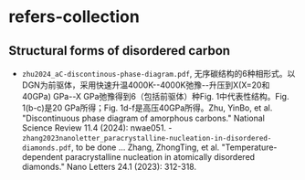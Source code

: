 # refers-collection
## Structural forms of disordered carbon
- `zhu2024_aC-discontinous-phase-diagram.pdf`, 无序碳结构的6种相形式。以DGN为前驱体，采用快速升温4000K--4000K弛豫--升压到X(X=20和40GPa) GPa--X GPa弛豫得到6（包括前驱体）种Fig. 1中代表性结构。Fig. 1(b-c)是20 GPa所得；Fig. 1d-f是高压40GPa所得。Zhu, YinBo, et al. "Discontinuous phase diagram of amorphous carbons." National Science Review 11.4 (2024): nwae051.
-`zhang2023nanoletter_paracrystalline-nucleation-in-disordered-diamonds.pdf`, to be done ... Zhang, ZhongTing, et al. "Temperature-dependent paracrystalline nucleation in atomically disordered diamonds." Nano Letters 24.1 (2023): 312-318.
